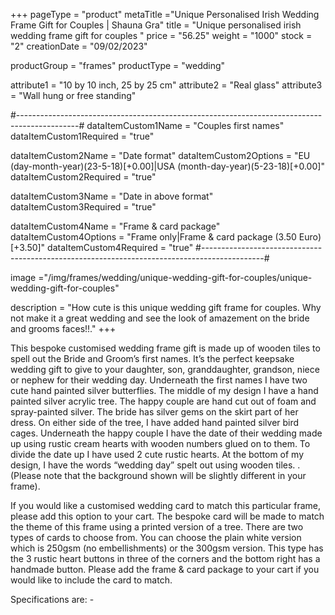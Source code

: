 +++
pageType = "product"
metaTitle ="Unique Personalised Irish Wedding Frame Gift for Couples  | Shauna Gra"
title = "Unique personalised irish wedding frame gift for couples "
price = "56.25"
weight = "1000"
stock = "2"
creationDate = "09/02/2023"

productGroup = "frames"
productType = "wedding"
 
attribute1 = "10 by 10 inch, 25 by 25 cm" 
attribute2 = "Real glass"
attribute3 = "Wall hung or free standing"
 
#---------------------------------------------------------------------------------------------#
dataItemCustom1Name = "Couples first names"
dataItemCustom1Required = "true"

dataItemCustom2Name = "Date format"
dataItemCustom2Options = "EU (day-month-year)(23-5-18)[+0.00]|USA (month-day-year)(5-23-18)[+0.00]"
dataItemCustom2Required = "true"

dataItemCustom3Name = "Date in above format"
dataItemCustom3Required = "true"

dataItemCustom4Name = "Frame & card package"
dataItemCustom4Options = "Frame only|Frame & card package (3.50 Euro)[+3.50]"
dataItemCustom4Required = "true"
#---------------------------------------------------------------------------------------------#
 
image ="/img/frames/wedding/unique-wedding-gift-for-couples/unique-wedding-gift-for-couples"

description = "How cute is this unique wedding gift frame for couples. Why not make it a great wedding and see the look of amazement on the bride and grooms faces!!."
+++

This bespoke customised wedding frame gift is made up of wooden tiles to spell out the Bride and Groom’s first names. It’s the perfect keepsake wedding gift to give to your daughter, son, granddaughter, grandson, niece or nephew for their wedding day. Underneath the first names I have two cute hand painted silver butterflies. The middle of my design I have a hand painted silver acrylic tree. The happy couple are hand cut out of foam and spray-painted silver. The bride has silver gems on the skirt part of her dress. On either side of the tree, I have added hand painted silver bird cages. Underneath the happy couple I have the date of their wedding made up using rustic cream hearts with wooden numbers glued on to them. To divide the date up I have used 2 cute rustic hearts. At the bottom of my design, I have the words “wedding day” spelt out using wooden tiles. . (Please note that the background shown will be slightly different in your frame).

If you would like a customised wedding card to match this particular frame, please add this option to your cart. The bespoke card will be made to match the theme of this frame using a printed version of a tree. There are two types of cards to choose from. You can choose the plain white version which is 250gsm (no embellishments) or the 300gsm version. This type has the 3 rustic heart buttons in three of the corners and the bottom right has a handmade button. Please add the frame & card package to your cart if you would like to include the card to match.

Specifications are: -
